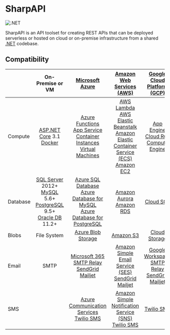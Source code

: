 # SharpAPI

![.NET](https://github.com/jonathanpotts/SharpAPI/workflows/.NET/badge.svg)

SharpAPI is an API toolset for creating REST APIs that can be deployed serverless or hosted on cloud or on-premise infrastructure from a shared [.NET](https://dot.net/) codebase.

## Compatibility

|  | On-Premise or VM | [Microsoft Azure](https://azure.microsoft.com/) | [Amazon Web Services (AWS)](https://aws.amazon.com/) | [Google Cloud Platform (GCP)](https://cloud.google.com/) |
| :- | :-: | :-: | :-: | :-: |
| Compute | [ASP.NET Core](https://dotnet.microsoft.com/apps/aspnet/) 3.1 <br> [Docker](https://www.docker.com/) | [Azure Functions](https://azure.microsoft.com/services/functions/) <br> [App Service](https://azure.microsoft.com/services/app-service/) <br> [Container Instances](https://azure.microsoft.com/services/container-instances/) <br> [Virtual Machines](https://azure.microsoft.com/services/virtual-machines/) | [AWS Lambda](https://aws.amazon.com/lambda/) <br> [AWS Elastic Beanstalk](https://aws.amazon.com/elasticbeanstalk/) <br> [Amazon Elastic Container Service (ECS)](https://aws.amazon.com/ecs/) <br> [Amazon EC2](https://aws.amazon.com/ec2/) | [App Engine](https://cloud.google.com/appengine/) <br> [Cloud Run](https://cloud.google.com/run/) <br> [Compute Engine](https://cloud.google.com/compute/) |
| Database | [SQL Server](https://www.microsoft.com/sql-server/) 2012+ <br> [MySQL](https://www.mysql.com/) 5.6+ <br> [PostgreSQL](https://www.postgresql.org/) 9.5+ <br> [Oracle DB](https://www.oracle.com/database/) 11.2+ | [Azure SQL Database](https://azure.microsoft.com/services/sql-database/) <br> [Azure Database for MySQL](https://azure.microsoft.com/services/mysql/) <br> [Azure Database for PostgreSQL](https://azure.microsoft.com/services/postgresql/) <br>  | [Amazon Aurora](https://aws.amazon.com/rds/aurora/) <br> [Amazon RDS](https://aws.amazon.com/rds/) | [Cloud SQL](https://cloud.google.com/sql/) |
| Blobs | File System | [Azure Blob Storage](https://azure.microsoft.com/en-us/services/storage/blobs/) | [Amazon S3](https://aws.amazon.com/s3/) | [Cloud Storage](https://cloud.google.com/storage/) |
| Email | SMTP | [Microsoft 365 SMTP Relay](https://docs.microsoft.com/en-us/exchange/mail-flow-best-practices/how-to-set-up-a-multifunction-device-or-application-to-send-email-using-microsoft-365-or-office-365/) <br> [SendGrid](https://sendgrid.com/) <br> [Mailjet](https://www.mailjet.com/) | [Amazon Simple Email Service (SES)](https://aws.amazon.com/ses/) <br> [SendGrid](https://sendgrid.com/) <br> [Mailjet](https://www.mailjet.com/) | [Google Workspace SMTP Relay](https://support.google.com/a/answer/2956491/) <br> [SendGrid](https://sendgrid.com/) <br> [Mailjet](https://www.mailjet.com/) |
| SMS |  | [Azure Communication Services](https://azure.microsoft.com/en-us/services/communication-services/) <br> [Twilio SMS](https://www.twilio.com/sms/) | [Amazon Simple Notification Service (SNS)](https://aws.amazon.com/sns/) <br> [Twilio SMS](https://www.twilio.com/sms/) | [Twilio SMS](https://www.twilio.com/sms/) |
